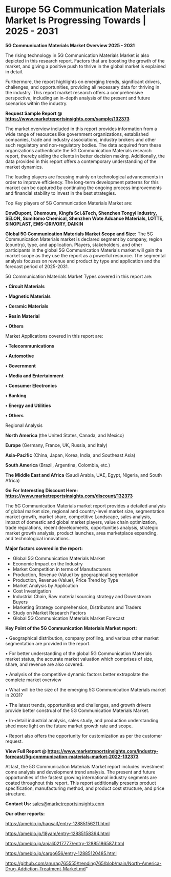 # Europe 5G Communication Materials Market Is Progressing Towards | 2025 - 2031

<Strong> 5G Communication Materials Market Overview 2025 - 2031</strong>

The rising technology in 5G Communication Materials Market is also depicted in this research report. Factors that are boosting the growth of the market, and giving a positive push to thrive in the global market is explained in detail.

Furthermore, the report highlights on emerging trends, significant drivers, challenges, and opportunities, providing all necessary data for thriving in the industry. This report market research offers a comprehensive perspective, including an in-depth analysis of the present and future scenarios within the industry.

<strong>Request Sample Report @ <a href=https://www.marketreportsinsights.com/sample/132373>https://www.marketreportsinsights.com/sample/132373</a></strong>

The market overview included in this report provides information from a wide range of resources like government organizations, established companies, trade and industry associations, industry brokers and other such regulatory and non-regulatory bodies. The data acquired from these organizations authenticate the 5G Communication Materials research report, thereby aiding the clients in better decision making. Additionally, the data provided in this report offers a contemporary understanding of the market dynamics.

The leading players are focusing mainly on technological advancements in order to improve efficiency. The long-term development patterns for this market can be captured by continuing the ongoing process improvements and financial stability to invest in the best strategies.

Top Key players of 5G Communication Materials Market are:

<strong>DowDupont, Chemours, Kingfa Sci.&Tech, Shenzhen Tongyi Industry, SELON, Sumitomo Chemical, Shenzhen Wote Adcance Materials, LOTTE, SINOPLAST, EMS-GRIVORY, DAIKIN</strong>

<strong><b>Global 5G Communication Materials Market Scope and Size:</b></strong>
The 5G Communication Materials market is declared segment by company, region (country), type, and application. Players, stakeholders, and other participants in the global 5G Communication Materials market will gain the market scope as they use the report as a powerful resource. The segmental analysis focuses on revenue and product by type and application and the forecast period of 2025-2031.

5G Communication Materials Market Types covered in this report are:

<strong>• Circuit Materials

• Magnetic Materials

• Ceramic Materials

• Resin Material

• Others</strong>

Market Applications covered in this report are:

<strong>• Telecommunications

• Automotive

• Government

• Media and Entertainment

• Consumer Electronics

• Banking

• Energy and Utilities

• Others</strong> 

Regional Analysis

<strong>North America</strong> (the United States, Canada, and Mexico)

<strong>Europe</strong> (Germany, France, UK, Russia, and Italy)

<strong>Asia-Pacific</strong> (China, Japan, Korea, India, and Southeast Asia)

<strong>South America</strong> (Brazil, Argentina, Colombia, etc.)

<strong>The Middle East and Africa</strong> (Saudi Arabia, UAE, Egypt, Nigeria, and South Africa)

<strong>Go For Interesting Discount Here: <a href=https://www.marketreportsinsights.com/discount/132373>https://www.marketreportsinsights.com/discount/132373</a></strong>

The 5G Communication Materials market report provides a detailed analysis of global market size, regional and country-level market size, segmentation market growth, market share, competitive Landscape, sales analysis, impact of domestic and global market players, value chain optimization, trade regulations, recent developments, opportunities analysis, strategic market growth analysis, product launches, area marketplace expanding, and technological innovations.

<strong><b>Major factors covered in the report:</b></strong>
<ul>
  <li>Global 5G Communication Materials Market </li>
  <li>Economic Impact on the Industry</li>
  <li>Market Competition in terms of Manufacturers</li>
  <li>Production, Revenue (Value) by geographical segmentation</li>
  <li>Production, Revenue (Value), Price Trend by Type</li>
  <li>Market Analysis by Application</li>
  <li>Cost Investigation</li>
  <li>Industrial Chain, Raw material sourcing strategy and Downstream Buyers</li>
  <li>Marketing Strategy comprehension, Distributors and Traders</li>
  <li>Study on Market Research Factors</li>
  <li>Global 5G Communication Materials Market Forecast</li>
</ul>

<strong><b>Key Point of the 5G Communication Materials Market report:</b></strong>

• Geographical distribution, company profiling, and various other market segmentation are provided in the report.

• For better understanding of the global 5G Communication Materials market status, the accurate market valuation which comprises of size, share, and revenue are also covered.

• Analysis of the competitive dynamic factors better extrapolate the complete market overview

• What will be the size of the emerging 5G Communication Materials market in 2031?

• The latest trends, opportunities and challenges, and growth drivers provide better construal of the 5G Communication Materials Market.

• In-detail industrial analysis, sales study, and production understanding shed more light on the future market growth rate and scope.

• Report also offers the opportunity for customization as per the customer request.

<strong><b>View Full Report @ <a href=https://www.marketreportsinsights.com/industry-forecast/5g-communication-materials-market-2022-132373>https://www.marketreportsinsights.com/industry-forecast/5g-communication-materials-market-2022-132373</a></b></strong>


At last, the 5G Communication Materials Market report includes investment come analysis and development trend analysis. The present and future opportunities of the fastest growing international industry segments are coated throughout this report. This report additionally presents product specification, manufacturing method, and product cost structure, and price structure.

<strong>Contact Us:</strong>
sales@marketreportsinsights.com

<strong>Our other reports:</strong>

<a href=https://ameblo.jp/haqsaif/entry-12885156211.html>https://ameblo.jp/haqsaif/entry-12885156211.html</a>

<a href=https://ameblo.jp/18yam/entry-12885158394.html>https://ameblo.jp/18yam/entry-12885158394.html</a>

<a href=https://ameblo.jp/anjali0217777/entry-12885186587.html>https://ameblo.jp/anjali0217777/entry-12885186587.html</a>

<a href=https://ameblo.jp/cargo656/entry-12885120485.html>https://ameblo.jp/cargo656/entry-12885120485.html</a>

<a href=https://github.com/anurag765555/trending765/blob/main/North-America-Drug-Addiction-Treatment-Market.md>https://github.com/anurag765555/trending765/blob/main/North-America-Drug-Addiction-Treatment-Market.md</a>"
